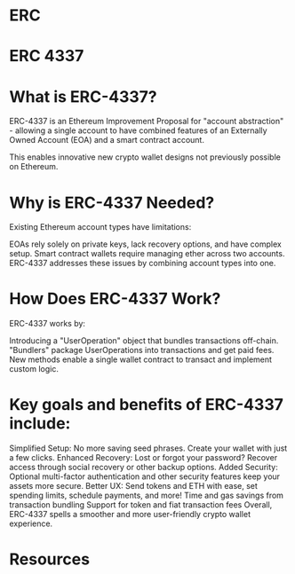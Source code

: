 # ERC

# ERC 4337
# What is ERC-4337?
ERC-4337 is an Ethereum Improvement Proposal for "account abstraction" - allowing a single account to have combined features of an Externally Owned Account (EOA) and a smart contract account.

This enables innovative new crypto wallet designs not previously possible on Ethereum.

# Why is ERC-4337 Needed?
Existing Ethereum account types have limitations:

EOAs rely solely on private keys, lack recovery options, and have complex setup.
Smart contract wallets require managing ether across two accounts.
ERC-4337 addresses these issues by combining account types into one.

# How Does ERC-4337 Work?
ERC-4337 works by:

Introducing a "UserOperation" object that bundles transactions off-chain.
"Bundlers" package UserOperations into transactions and get paid fees.
New methods enable a single wallet contract to transact and implement custom logic.

# Key goals and benefits of ERC-4337 include:
Simplified Setup: No more saving seed phrases. Create your wallet with just a few clicks.
Enhanced Recovery: Lost or forgot your password? Recover access through social recovery or other backup options.
Added Security: Optional multi-factor authentication and other security features keep your assets more secure.
Better UX: Send tokens and ETH with ease, set spending limits, schedule payments, and more!
Time and gas savings from transaction bundling
Support for token and fiat transaction fees
Overall, ERC-4337 spells a smoother and more user-friendly crypto wallet experience.

# Resources
[ERC-4337 Specification]: (https://eips.ethereum.org/EIPS/eip-4337)

